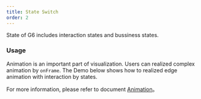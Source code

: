 ```yaml
---
title: State Switch
order: 2
---
```


State of G6 includes interaction states and bussiness states.

### Usage

Animation is an important part of visualization. Users can realized complex animation by `onFrame`. The Demo below shows how to realized edge animation with interaction by states.

For more information, please refer to document [Animation](/zh/docs/manual/middle/animation)。
